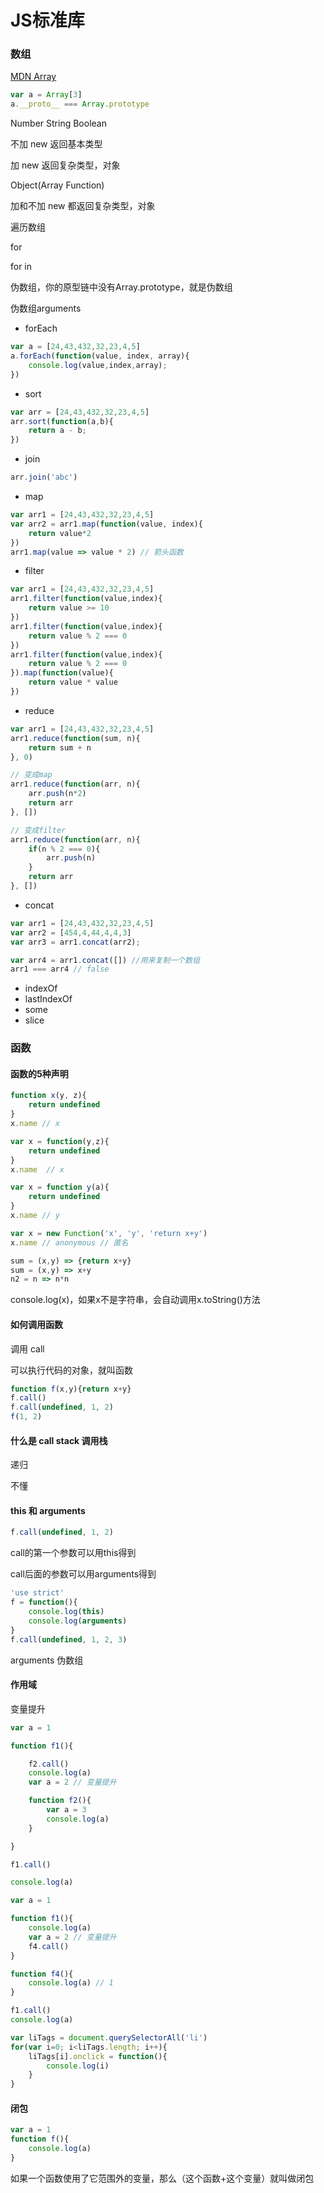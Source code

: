 # JS标准库

### 数组

[MDN Array](https://developer.mozilla.org/zh-CN/docs/Web/JavaScript/Reference/Global_Objects/Array)

```js
var a = Array[3]
a.__proto__ === Array.prototype
```

Number String Boolean

不加 new 返回基本类型

加 new 返回复杂类型，对象

Object(Array Function)

加和不加 new 都返回复杂类型，对象

遍历数组

for

for in

伪数组，你的原型链中没有Array.prototype，就是伪数组

伪数组arguments

* forEach

```js
var a = [24,43,432,32,23,4,5]
a.forEach(function(value, index, array){
    console.log(value,index,array);
})
```

* sort

```js
var arr = [24,43,432,32,23,4,5]
arr.sort(function(a,b){
    return a - b;
})
```

* join

```js
arr.join('abc')
```

* map

```js
var arr1 = [24,43,432,32,23,4,5]
var arr2 = arr1.map(function(value, index){
    return value*2
})
arr1.map(value => value * 2) // 箭头函数
```

* filter

```js
var arr1 = [24,43,432,32,23,4,5]
arr1.filter(function(value,index){
    return value >= 10
})
arr1.filter(function(value,index){
    return value % 2 === 0
})
arr1.filter(function(value,index){
    return value % 2 === 0
}).map(function(value){
    return value * value
})
```

* reduce

```js
var arr1 = [24,43,432,32,23,4,5]
arr1.reduce(function(sum, n){
    return sum + n
}, 0)

// 变成map
arr1.reduce(function(arr, n){
    arr.push(n*2)
    return arr
}, [])

// 变成filter
arr1.reduce(function(arr, n){
    if(n % 2 === 0){
        arr.push(n)
    }
    return arr
}, [])
```

* concat

```js
var arr1 = [24,43,432,32,23,4,5]
var arr2 = [454,4,44,4,4,3]
var arr3 = arr1.concat(arr2);

var arr4 = arr1.concat([]) //用来复制一个数组
arr1 === arr4 // false
```

* indexOf
* lastIndexOf
* some
* slice

### 函数

#### 函数的5种声明

```js
function x(y, z){
    return undefined
}
x.name // x
```

```js
var x = function(y,z){
    return undefined
}
x.name  // x
```

```js
var x = function y(a){
    return undefined
}
x.name // y
```

```js
var x = new Function('x', 'y', 'return x+y')
x.name // anonymous // 匿名
```

```js
sum = (x,y) => {return x+y}
sum = (x,y) => x+y
n2 = n => n*n
```

console.log(x)，如果x不是字符串，会自动调用x.toString()方法

#### 如何调用函数

调用 call

可以执行代码的对象，就叫函数

```js
function f(x,y){return x+y}
f.call()
f.call(undefined, 1, 2)
f(1, 2)
```

#### 什么是 call stack 调用栈

递归

不懂

#### this 和 arguments

```js
f.call(undefined, 1, 2)
```

call的第一个参数可以用this得到

call后面的参数可以用arguments得到

```js
'use strict'
f = function(){
    console.log(this)
    console.log(arguments)
}
f.call(undefined, 1, 2, 3)
```

arguments 伪数组

#### 作用域

变量提升

```js
var a = 1

function f1(){

    f2.call()
    console.log(a)
    var a = 2 // 变量提升

    function f2(){
        var a = 3
        console.log(a)
    }

}

f1.call()

console.log(a)
```

```js
var a = 1

function f1(){
    console.log(a)
    var a = 2 // 变量提升
    f4.call()
}

function f4(){
    console.log(a) // 1
}

f1.call()
console.log(a)
```

```js
var liTags = document.querySelectorAll('li')
for(var i=0; i<liTags.length; i++){
    liTags[i].onclick = function(){
        console.log(i)
    }
}
```

#### 闭包

```js
var a = 1
function f(){
    console.log(a)
}
```

如果一个函数使用了它范围外的变量，那么（这个函数+这个变量）就叫做闭包